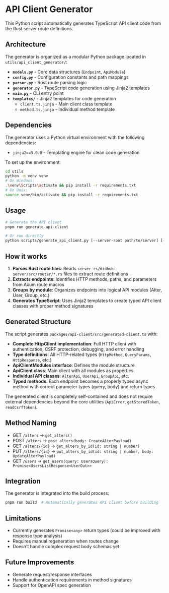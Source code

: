 # API Client Generator

This Python script automatically generates TypeScript API client code from the Rust server route definitions.

## Architecture

The generator is organized as a modular Python package located in `utils/api_client_generator/`:

- **`models.py`** - Core data structures (`Endpoint`, `ApiModule`)
- **`config.py`** - Configuration constants and path mappings
- **`parser.py`** - Rust route parsing logic
- **`generator.py`** - TypeScript code generation using Jinja2 templates
- **`main.py`** - CLI entry point
- **`templates/`** - Jinja2 templates for code generation
  - `client.ts.jinja` - Main client class template
  - `method.ts.jinja` - Individual method template

## Dependencies

The generator uses a Python virtual environment with the following dependencies:

- `jinja2>=3.0.0` - Templating engine for clean code generation

To set up the environment:

```bash
cd utils
python -m venv venv
# On Windows:
.\venv\Scripts\activate && pip install -r requirements.txt
# On Unix:
source venv/bin/activate && pip install -r requirements.txt
```

## Usage

```bash
# Generate the API client
pnpm run generate-api-client

# Or run directly
python scripts/generate_api_client.py [--server-root path/to/server] [--output-dir path/to/output]
```

## How it works

1. **Parses Rust route files**: Reads `server-rs/didhub-server/src/router/*.rs` files to extract route definitions
2. **Extracts endpoints**: Identifies HTTP methods, paths, and parameters from Axum route macros
3. **Groups by module**: Organizes endpoints into logical API modules (Alter, User, Group, etc.)
4. **Generates TypeScript**: Uses Jinja2 templates to create typed API client classes with proper method signatures

## Generated Structure

The script generates `packages/api-client/src/generated-client.ts` with:

- **Complete HttpClient implementation**: Full HTTP client with authentication, CSRF protection, debugging, and error handling
- **Type definitions**: All HTTP-related types (`HttpMethod`, `QueryParams`, `HttpResponse`, etc.)
- **ApiClientModules interface**: Defines the module structure
- **ApiClient class**: Main client with all modules as properties
- **Individual API classes**: `AlterApi`, `UserApi`, `GroupApi`, etc.
- **Typed methods**: Each endpoint becomes a properly typed async method with correct parameter types (query, body) and return types

The generated client is completely self-contained and does not require external dependencies beyond the core utilities (`ApiError`, `getStoredToken`, `readCsrfToken`).

## Method Naming

- GET `/alters` → `get_alters()`  
- POST `/alters` → `post_alters(body: CreateAlterPayload)`  
- GET `/alters/{id}` → `get_alters_by_id(id: string | number)`  
- PUT `/alters/{id}` → `put_alters_by_id(id: string | number, body: UpdateAlterPayload)`  
- GET `/users` → `get_users(query: UsersQuery): Promise<UsersListResponse<UserOut>>`

## Integration

The generator is integrated into the build process:

```bash
pnpm run build  # Automatically generates API client before building
```

## Limitations

- Currently generates `Promise<any>` return types (could be improved with response type analysis)
- Requires manual regeneration when routes change
- Doesn't handle complex request body schemas yet

## Future Improvements

- Generate request/response interfaces
- Handle authentication requirements in method signatures
- Support for OpenAPI spec generation